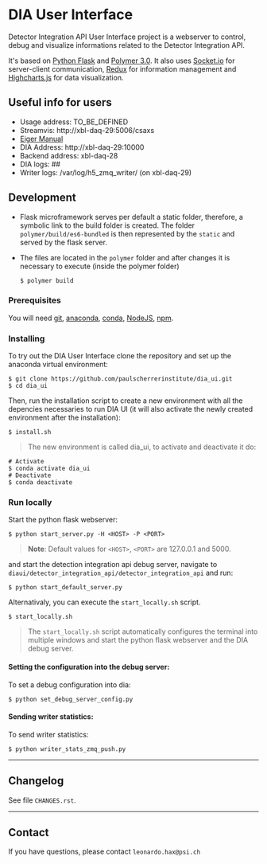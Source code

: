 # DIA User Interface

Detector Integration API User Interface project is a webserver to control, debug and visualize informations related to the Detector Integration API.

It's based on [Python Flask](http://flask.pocoo.org/) and [Polymer 3.0](https://www.polymer-project.org/). It also uses [Socket.io](https://socket.io/) for server-client communication, [Redux](https://redux.js.org/) for information management and [Highcharts.js](https://www.highcharts.com/) for data visualization.

## Useful info for users

- Usage address: TO_BE_DEFINED
- Streamvis: http://xbl-daq-29:5006/csaxs
- [Eiger Manual](http://slsdetectors.web.psi.ch/hardwareDocumentation/Eiger_short.pdf)
- DIA Address: http://xbl-daq-29:10000
- Backend address: xbl-daq-28
- DIA logs: ##
- Writer logs: /var/log/h5_zmq_writer/ (on xbl-daq-29)

## Development
- Flask microframework serves per default a static folder, therefore, a symbolic link to the build folder is created. The folder `polymer/build/es6-bundled` is then represented by the `static` and served by the flask server.
- The files are located in the `polymer` folder and after changes it is necessary to execute (inside the polymer folder)

    ```
    $ polymer build
    ```

### Prerequisites

You will need [git](www.git.org), [anaconda](https://www.anaconda.com/distribution/), [conda](https://docs.conda.io/en/latest/), [NodeJS](https://nodejs.org/en/), [npm](https://www.npmjs.com/).

### Installing

To try out the DIA User Interface clone the repository and set up the anaconda virtual environment:


    $ git clone https://github.com/paulscherrerinstitute/dia_ui.git
    $ cd dia_ui


Then, run the installation script to create a new environment with all the depencies necessaries to run DIA UI (it will also activate the newly created environment after the installation):


    $ install.sh

> The new environment is called dia_ui, to activate and deactivate it do:

    # Activate
    $ conda activate dia_ui
    # Deactivate
    $ conda deactivate

### Run locally

Start the python flask webserver:

    $ python start_server.py -H <HOST> -P <PORT>

> **Note**: Default values for `<HOST>`, `<PORT>` are 127.0.0.1 and 5000.

and start the detection integration api debug server, navigate to ```diaui/detector_integration_api/detector_integration_api``` and run:

    $ python start_default_server.py


Alternativaly, you can execute the ```start_locally.sh``` script. 

    $ start_locally.sh

> The ```start_locally.sh``` script automatically configures the terminal into multiple windows and start the python flask webserver and the DIA debug server. 


#### Setting the configuration into the debug server:
To set a debug configuration into dia:

    $ python set_debug_server_config.py


#### Sending writer statistics:
To send writer statistics:

    $ python writer_stats_zmq_push.py

-------------------------
## Changelog

See file `CHANGES.rst`.

-------------------------
## Contact
If you have questions, please contact ```leonardo.hax@psi.ch```